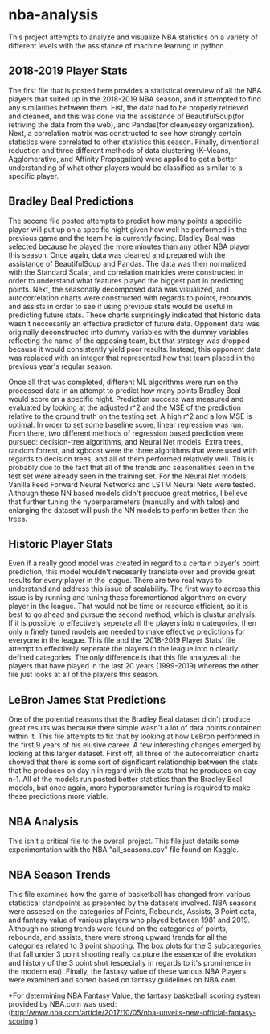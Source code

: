 # nba-analysis
This project attempts to analyze and visualize NBA statistics on a variety of different levels with the assistance of machine learning in python.
## 2018-2019 Player Stats
The first file that is posted here provides a statistical overview of all the NBA players that suited up in the 2018-2019 NBA season, and it attempted to find any similarities between them. Fist, the data had to be properly retrieved and cleaned, and this was done via the assistance of BeautifulSoup(for retriving the data from the web), and Pandas(for clean/easy organization). Next, a correlation matrix was constructed to see how strongly certain statistics were correlated to other statistics this season. Finally, dimentional reduction and three different methods of data clustering (K-Means, Agglomerative, and Affinity Propagation) were applied to get a better understanding of what other players would be classified as similar to a specific player.
## Bradley Beal Predictions
The second file posted attempts to predict how many points a specific player will put up on a specific night given how well he performed in the previous game and the team he is currently facing. Bladley Beal was selected because he played the more minutes than any other NBA player this season. Once again, data was cleaned and prepared with the assistance of BeautifulSoup and Pandas. The data was then normalized with the Standard Scalar, and correlation matricies were constructed in order to understand what features played the biggest part in predicting points. Next, the seasonally decomposed data was visualized, and autocorrelation charts were constructed with regards to points, rebounds, and assists in order to see if using previous stats would be useful in predicting future stats. These charts surprisingly indicated that historic data wasn't neccesarily an effective predictor of future data. Opponent data was originally deconstructed into dummy variables with the dummy variables reflecting the name of the opposing team, but that strategy was dropped because it would consistently yield poor results. Instead, this opponent data was replaced with an integer that represented how that team placed in the previous year's regular season.

Once all that was completed, different ML algorithms were run on the processed data in an attempt to predict how many points Bradley Beal would score on a specific night. Prediction success was measured and evaluated by looking at the adjusted r^2 and the MSE of the prediction relative to the ground truth on the testing set. A high r^2 and a low MSE is optimal. In order to set some baseline score, linear regression was run. From there, two different methods of regression based prediction were pursued: decision-tree algorithms, and Neural Net models. Extra trees, random forrest, and xgboost were the three algorithms that were used with regards to decision trees, and all of them performed relatively well. This is probably due to the fact that all of the trends and seasonalities seen in the test set were already seen in the training set. For the Neural Net models, Vanilla Feed Forward Neural Networks and LSTM Neural Nets were tested. Although these NN based models didn't produce great metrics, I believe that further tuning the hyperparameters (manually and with talos) and enlarging the dataset will push the NN models to perform better than the trees.
## Historic Player Stats
Even if a really good model was created in regard to a certain player's point prediction, this model wouldn't necesarily translate over and provide great results for every player in the league. There are two real ways to understand and address this issue of scalability. The first way to adress this issue is by running and tuning these forementioned algorithms on every player in the league. That would not be time or resource efficient, so it is best to go ahead and pursue the second method, which is clustur analysis. If it is possible to effectively seperate all the players into n categories, then only n finely tuned models are needed to make effective predictions for everyone in the league. This file and the '2018-2019 Player Stats' file attempt to effectively seperate the players in the league into n clearly defined categories. The only difference is that this file analyzes all the players that have played in the last 20 years (1999-2019) whereas the other file just looks at all of the players this season.
## LeBron James Stat Predictions
One of the potential reasons that the Bradley Beal dataset didn't produce great results was because there simple wasn't a lot of data points contained within it. This file attempts to fix that by looking at how LeBron performed in the first 9 years of his elusive career. A few interesting changes emerged by looking at this larger dataset. First off, all three of the autocorrelation charts showed that there is some sort of significant relationship between the stats that he produces on day n in regard with the stats that he produces on day n-1. All of the models run posted better statistics than the Bradley Beal models, but once again, more hyperparameter tuning is required to make these predictions more viable.
## NBA Analysis
This isn't a critical file to the overall project. This file just details some experimentation with the NBA "all_seasons.csv" file found on Kaggle.
## NBA Season Trends
This file examines how the game of basketball has changed from various statistical standpoints as presented by the datasets involved. NBA seasons were assesed on the categories of Points, Rebounds, Assists, 3 Point data, and fantasy value of various players who played between 1981 and 2019. Although no strong trends were found on the categories of points, rebounds, and assists, there were strong upward trends for all the categories related to 3 point shooting. The box plots for the 3 subcategories that fall under 3 point shooting really catpture the essence of the evolution and history of the 3 point shot (especially in regards to it's prominence in the modern era). Finally, the fastasy value of these various NBA Players were examined and sorted based on fantasy guidelines on NBA.com.

*For determining NBA Fantasy Value, the fantasy basketball scoring system provided by NBA.com was used: (http://www.nba.com/article/2017/10/05/nba-unveils-new-official-fantasy-scoring )
